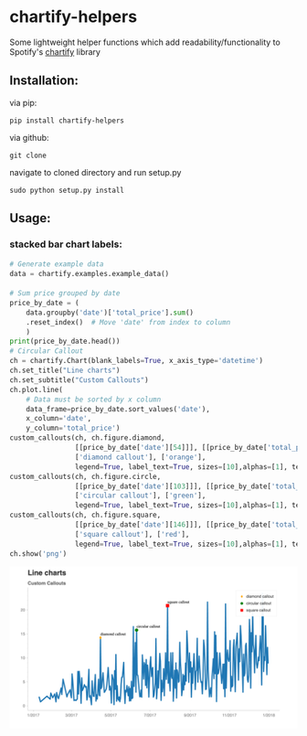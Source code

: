 # chartify-helpers
Some lightweight helper functions which add readability/functionality to Spotify's [chartify](https://github.com/spotify/chartify) library

## Installation:
via pip:

```
pip install chartify-helpers
```

via github:

```
git clone
```

navigate to cloned directory and run setup.py

```
sudo python setup.py install
```
## Usage:
### stacked bar chart labels:

```python
# Generate example data
data = chartify.examples.example_data()

# Sum price grouped by date
price_by_date = (
    data.groupby('date')['total_price'].sum()
    .reset_index()  # Move 'date' from index to column
    )
print(price_by_date.head())
# Circular Callout
ch = chartify.Chart(blank_labels=True, x_axis_type='datetime')
ch.set_title("Line charts")
ch.set_subtitle("Custom Callouts")
ch.plot.line(
    # Data must be sorted by x column
    data_frame=price_by_date.sort_values('date'),
    x_column='date',
    y_column='total_price')
custom_callouts(ch, ch.figure.diamond, 
                [[price_by_date['date'][54]]], [[price_by_date['total_price'][54]]], 
                ['diamond callout'], ['orange'], 
                legend=True, label_text=True, sizes=[10],alphas=[1], text_offset=0.3)
custom_callouts(ch, ch.figure.circle, 
                [[price_by_date['date'][103]]], [[price_by_date['total_price'][103]]], 
                ['circular callout'], ['green'], 
                legend=True, label_text=True, sizes=[10],alphas=[1], text_offset=0.3)
custom_callouts(ch, ch.figure.square, 
                [[price_by_date['date'][146]]], [[price_by_date['total_price'][146]]], 
                ['square callout'], ['red'], 
                legend=True, label_text=True, sizes=[10],alphas=[1], text_offset=0.3)
ch.show('png')
```
 ![alt text](https://github.com/KristofPusztai/chartify-helpers/blob/main/custom_callouts.png)

